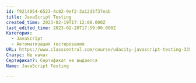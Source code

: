 ```yaml
---
id: f9214054-6523-4c82-9ef2-3a12d5f37eab
title: JavaScript Testing
created_time: 2023-02-19T17:12:00.000Z
last_edited_time: 2023-02-20T17:59:00.000Z
Категория:
  - JavaScript
  - Автоматизация тестирования
URL: https://www.classcentral.com/course/udacity-javascript-testing-3351
Статус: Не начат
Сертификат?: Сертификат не выдается
Name: JavaScript Testing

---
```

